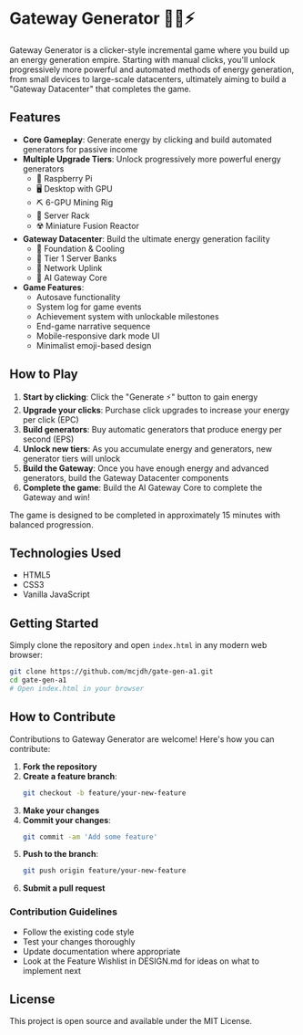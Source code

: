# Gateway Generator 🚪🏢⚡️

Gateway Generator is a clicker-style incremental game where you build up an energy generation empire. Starting with manual clicks, you'll unlock progressively more powerful and automated methods of energy generation, from small devices to large-scale datacenters, ultimately aiming to build a "Gateway Datacenter" that completes the game.

## Features

- **Core Gameplay**: Generate energy by clicking and build automated generators for passive income
- **Multiple Upgrade Tiers**: Unlock progressively more powerful energy generators
  - 🍓 Raspberry Pi
  - 🖥️ Desktop with GPU
  - ⛏️ 6-GPU Mining Rig
  - 💾 Server Rack
  - ☢️ Miniature Fusion Reactor
- **Gateway Datacenter**: Build the ultimate energy generation facility
  - 🧊 Foundation & Cooling
  - 🏦 Tier 1 Server Banks
  - 🔗 Network Uplink
  - 🧠 AI Gateway Core
- **Game Features**:
  - Autosave functionality
  - System log for game events
  - Achievement system with unlockable milestones
  - End-game narrative sequence
  - Mobile-responsive dark mode UI
  - Minimalist emoji-based design

## How to Play

1. **Start by clicking**: Click the "Generate ⚡️" button to gain energy
2. **Upgrade your clicks**: Purchase click upgrades to increase your energy per click (EPC)
3. **Build generators**: Buy automatic generators that produce energy per second (EPS)
4. **Unlock new tiers**: As you accumulate energy and generators, new generator tiers will unlock
5. **Build the Gateway**: Once you have enough energy and advanced generators, build the Gateway Datacenter components
6. **Complete the game**: Build the AI Gateway Core to complete the Gateway and win!

The game is designed to be completed in approximately 15 minutes with balanced progression.

## Technologies Used

- HTML5
- CSS3
- Vanilla JavaScript

## Getting Started

Simply clone the repository and open `index.html` in any modern web browser:

```bash
git clone https://github.com/mcjdh/gate-gen-a1.git
cd gate-gen-a1
# Open index.html in your browser
```

## How to Contribute

Contributions to Gateway Generator are welcome! Here's how you can contribute:

1. **Fork the repository**
2. **Create a feature branch**:
   ```bash
   git checkout -b feature/your-new-feature
   ```
3. **Make your changes**
4. **Commit your changes**:
   ```bash
   git commit -am 'Add some feature'
   ```
5. **Push to the branch**:
   ```bash
   git push origin feature/your-new-feature
   ```
6. **Submit a pull request**

### Contribution Guidelines

- Follow the existing code style
- Test your changes thoroughly
- Update documentation where appropriate
- Look at the Feature Wishlist in DESIGN.md for ideas on what to implement next

## License

This project is open source and available under the MIT License.